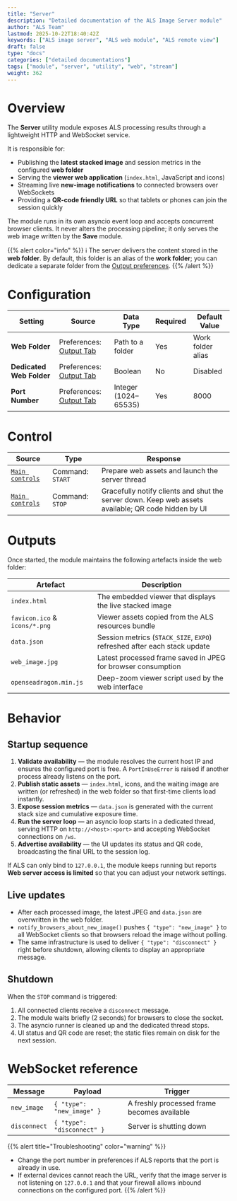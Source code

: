 ```yaml
---
title: "Server"
description: "Detailed documentation of the ALS Image Server module"
author: "ALS Team"
lastmod: 2025-10-22T18:40:42Z
keywords: ["ALS image server", "ALS web module", "ALS remote view"]
draft: false
type: "docs"
categories: ["detailed documentations"]
tags: ["module", "server", "utility", "web", "stream"]
weight: 362
---
```


# Overview

The **Server** utility module exposes ALS processing results through a lightweight HTTP and WebSocket service.

It is responsible for:

- Publishing the **latest stacked image** and session metrics in the configured **web folder**
- Serving the **viewer web application** (`index.html`, JavaScript and icons)
- Streaming live **new-image notifications** to connected browsers over WebSockets
- Providing a **QR-code friendly URL** so that tablets or phones can join the session quickly

The module runs in its own asyncio event loop and accepts concurrent browser clients. It never alters the processing 
pipeline; it only serves the web image written by the **Save** module.

{{% alert color="info" %}}
ℹ️ The server delivers the content stored in the **web folder**. By default, this folder is an alias of the 
**work folder**; you can dedicate a separate folder from the [Output preferences](../../userguide/preferences/output/#web-dedicated).
{{% /alert %}}

# Configuration

| Setting                   | Source                                                                          | Data Type            | Required  | Default Value     |
|---------------------------|---------------------------------------------------------------------------------|----------------------|-----------|-------------------|
| **Web Folder**            | Preferences: [Output Tab](../../userguide/preferences/output/#web-folder)       | Path to a folder     | Yes       | Work folder alias |
| **Dedicated Web Folder**  | Preferences: [Output Tab](../../userguide/preferences/output/#web-dedicated)    | Boolean              | No        | Disabled          |
| **Port Number**           | Preferences: [Output Tab](../../userguide/preferences/output/#server-port)      | Integer (1024–65535) | Yes       | 8000              |

# Control

| Source                                                             | Type              | Response                                                                                            |
|--------------------------------------------------------------------|-------------------|-----------------------------------------------------------------------------------------------------|
| [`Main controls`](../../userguide/ui/controls/#server-section) | Command: `START`  | Prepare web assets and launch the server thread                                                     |
| [`Main controls`](../../userguide/ui/controls/#server-section) | Command: `STOP`   | Gracefully notify clients and shut the server down. Keep web assets available; QR code hidden by UI |

# Outputs

Once started, the module maintains the following artefacts inside the web folder:

| Artefact                      | Description                                                              |
|-------------------------------|--------------------------------------------------------------------------|
| `index.html`                  | The embedded viewer that displays the live stacked image                 |
| `favicon.ico` & `icons/*.png` | Viewer assets copied from the ALS resources bundle                       |
| `data.json`                   | Session metrics (`STACK_SIZE`, `EXPO`) refreshed after each stack update |
| `web_image.jpg`               | Latest processed frame saved in JPEG for browser consumption             |
| `openseadragon.min.js`        | Deep-zoom viewer script used by the web interface                        |

# Behavior

## Startup sequence

1. **Validate availability** — the module resolves the current host IP and ensures the configured port is free. A `PortInUseError` is raised if another process already listens on the port.
2. **Publish static assets** — `index.html`, icons, and the waiting image are written (or refreshed) in the web folder so that first-time clients load instantly.
3. **Expose session metrics** — `data.json` is generated with the current stack size and cumulative exposure time.
4. **Run the server loop** — an asyncio loop starts in a dedicated thread, serving HTTP on `http://<host>:<port>` and accepting WebSocket connections on `/ws`.
5. **Advertise availability** — the UI updates its status and QR code, broadcasting the final URL to the session log.

If ALS can only bind to `127.0.0.1`, the module keeps running but reports **Web server access is limited** so that you can adjust your network settings.

## Live updates

- After each processed image, the latest JPEG and `data.json` are overwritten in the web folder.
- `notify_browsers_about_new_image()` pushes `{ "type": "new_image" }` to all WebSocket clients so that browsers reload the image without polling.
- The same infrastructure is used to deliver `{ "type": "disconnect" }` right before shutdown, allowing clients to display an appropriate message.

## Shutdown

When the `STOP` command is triggered:

1. All connected clients receive a `disconnect` message.
2. The module waits briefly (2 seconds) for browsers to close the socket.
3. The asyncio runner is cleaned up and the dedicated thread stops.
4. UI status and QR code are reset; the static files remain on disk for the next session.

# WebSocket reference

| Message      | Payload                    | Trigger                                     |
|--------------|----------------------------|---------------------------------------------|
| `new_image`  | `{ "type": "new_image" }`  | A freshly processed frame becomes available |
| `disconnect` | `{ "type": "disconnect" }` | Server is shutting down                     |

{{% alert title="Troubleshooting" color="warning" %}}
- Change the port number in preferences if ALS reports that the port is already in use.
- If external devices cannot reach the URL, verify that the image server is not listening on `127.0.0.1` and that your firewall allows inbound connections on the configured port.
{{% /alert %}}
